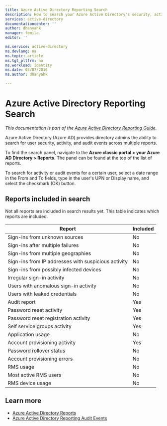 ```yaml
---
title: Azure Active Directory Reporting Search
description: How to search your Azure Active Directory's security, activity and audit reports
services: active-directory
documentationcenter: ''
author: dhanyahk
manager: femila
editor: ''

ms.service: active-directory
ms.devlang: na
ms.topic: article
ms.tgt_pltfrm: na
ms.workload: identity
ms.date: 03/07/2016
ms.author: dhanyahk

---
```

# Azure Active Directory Reporting Search
*This documentation is part of the [Azure Active Directory Reporting Guide](active-directory-reporting-guide.md).*

Azure Active Directory (Azure AD) provides directory admins the ability to search for user security, activity, and audit events across multiple reports.

To find the search panel, navigate to the **Azure classic portal > your Azure AD Directory > Reports.** The panel can be found at the top of the list of reports.

To search for activity or audit events for a certain user, select a date range in the From and To fields, type in the user's UPN or Display name, and select the checkmark (OK) button.

## Reports included in search
Not all reports are included in search results yet. This table indicates which reports are included.

| Report | Included |
| --- | --- |
| Sign-ins from unknown sources |No |
| Sign-ins after multiple failures |No |
| Sign-ins from multiple geographies |No |
| Sign-ins from IP addresses with suspicious activity |No |
| Sign-ins from possibly infected devices |No |
| Irregular sign-in activity |No |
| Users with anomalous sign-in activity |No |
| Users with leaked credentials |No |
| Audit report |Yes |
| Password reset activity |Yes |
| Password reset registration activity |Yes |
| Self service groups activity |Yes |
| Application usage |No |
| Account provisioning activity |Yes |
| Password rollover status |No |
| Account provisioning errors |No |
| RMS usage |No |
| Most active RMS users |No |
| RMS device usage |No |

## Learn more
* [Azure Active Directory Reports](active-directory-view-access-usage-reports.md)
* [Azure Active Directory Reporting Audit Events](active-directory-reporting-audit-events.md)

